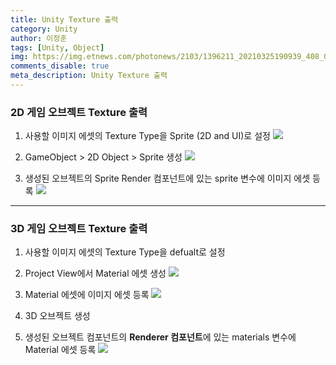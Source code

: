 ```yaml
---
title: Unity Texture 출력
category: Unity
author: 이정훈
tags: [Unity, Object]
img: https://img.etnews.com/photonews/2103/1396211_20210325190939_408_0012.jpg
comments_disable: true
meta_description: Unity Texture 출력
---
```


### 2D 게임 오브젝트 Texture 출력

1. 사용할 이미지 에셋의 Texture Type을 Sprite (2D and UI)로 설정
![](https://i.imgur.com/9uRYVs0.png)

2. GameObject > 2D Object > Sprite 생성
![](https://i.imgur.com/GPVMvtL.png)

3. 생성된 오브젝트의 Sprite Render 컴포넌트에 있는 sprite 변수에 이미지 에셋 등록
![](https://i.imgur.com/kZar8yg.png)


***

### 3D 게임 오브젝트 Texture 출력

1. 사용할 이미지 에셋의 Texture Type을 defualt로 설정
2. Project View에서 Material 에셋 생성
![](https://i.imgur.com/rSjhf6z.png)

3. Material 에셋에 이미지 에셋 등록
![](https://i.imgur.com/cMhIn1J.png)

4. 3D 오브젝트 생성

5. 생성된 오브젝트 컴포넌트의 **Renderer 컴포넌트**에 있는 materials 변수에 Material 에셋 등록
![](https://i.imgur.com/4JgehXV.png)

